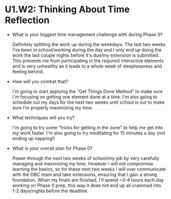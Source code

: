 # U1.W2: Thinking About Time Reflection

* What is your biggest time management challenge with during Phase 0? 

	Definitely splitting the work up during the weekdays. The last two weeks I've been in school/working during the day and I only end up doing the work the last couple nights before it's due/my extension is submitted. This prevents me from participating in the required interactive elements and is very unhealthy as it leads to a whole week of sleeplessness and feeling behind.

* How will you combat that? 

	I'm going to start applying the "Get Things Done Method" to make sure I'm focusing on getting one element done at a time. I'm also going to schedule out my days for the next two weeks until school is out to make sure I'm properly maximizing my time.

* What techniques will you try?
	
	I'm going to try some "tricks for getting in the zone" to help me get into my work faster. I'm also going to try meditating for 15 minutes a day (not ending up napping!) 

* What is your overall plan for Phase 0?

	Power through the next two weeks of school/my job by very carefully managing and maximizing my time. However I will not compromise learning the basics, so for these next two weeks I will over communicate with the DBC team and take extensions, ensuring that I gain a strong foundation. When my finals are finished, I'll spend ~3-4 hours each day working on Phase 0 prep, this way it does not end up all crammed into 1-2 days/nights before the deadline.